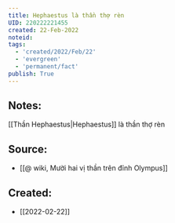 ```yaml
---
title: Hephaestus là thần thợ rèn
UID: 220222221455
created: 22-Feb-2022
noteid:
tags:
  - 'created/2022/Feb/22'
  - 'evergreen'
  - 'permanent/fact'
publish: True
---
```

## Notes:
[[Thần Hephaestus|Hephaestus]] là thần thợ rèn

## Source:
- [[@ wiki, Mười hai vị thần trên đỉnh Olympus]]





## Created:
- [[2022-02-22]]

